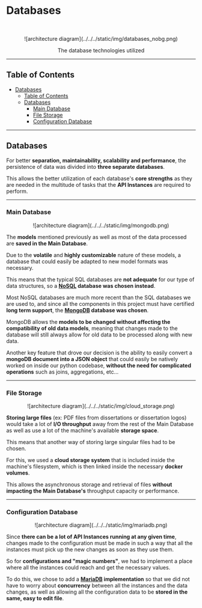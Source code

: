 # Databases
<br/>
<p align="center">
    ![architecture diagram](../../../static/img/databases_nobg.png)
</p>

<p align="center">
  The database technologies utilized
</p>

---

<!-- START doctoc generated TOC please keep comment here to allow auto update -->
<!-- DON'T EDIT THIS SECTION, INSTEAD RE-RUN doctoc TO UPDATE -->
## Table of Contents

- [Databases](#)
  - [Table of Contents](#table-of-contents)
  - [Databases](#databases-1)
    - [Main Database](#main-database)
    - [File Storage](#file-storage)
    - [Configuration Database](#configuration-database)

<!-- END doctoc generated TOC please keep comment here to allow auto update -->

---

## Databases

For better **separation, maintainability, scalability and performance**, the persistence of data was divided into **three separate databases**.

This allows the better utilization of each database's **core strengths** as they are needed in the multitude of tasks that the **API Instances** are required to perform.

---

### Main Database

  <p align="center">
      ![architecture diagram](../../../static/img/mongodb.png)
  </p>

 The **models** mentioned previously as well as most of the data processed are **saved in the Main Database**.

 Due to the **volatile** and **highly customizable** nature of these models, a database that could easily be adapted to new model formats was necessary.

 This means that the typical SQL databases are **not adequate** for our type of data structures, so a **[NoSQL](https://en.wikipedia.org/wiki/NoSQL) database was chosen instead**.

 Most NoSQL databases are much more recent than the SQL databases we are used to, and since all the components in this project must have certified **long term support**, the **[MongoDB](https://www.mongodb.com/) database was chosen**.

 MongoDB allows the **models to be changed without affecting the compatibility of old data models**, meaning that changes made to the database will still always allow for old data to be processed along with new data.

 Another key feature that drove our decision is the ability to easily convert a **mongoDB document into a JSON object** that could easily be natively worked on inside our python codebase, **without the need for complicated operations** such as joins, aggregations, etc... 

---

### File Storage 

  <p align="center">
      ![architecture diagram](../../../static/img/cloud_storage.png)
  </p>

 **Storing large files** (ex: PDF files from dissertations or dissertation logos) would take a lot of **I/O throughput** away from the rest of the Main Database as well as use a lot of the machine's available **storage space**.

 This means that another way of storing large singular files had to be chosen.

 For this, we used a **cloud storage system** that is included inside the machine's filesystem, which is then linked inside the necessary **docker volumes**.

 This allows the asynchronous storage and retrieval of files **without impacting the Main Database's** throughput capacity or performance.

---

### Configuration Database 

  <p align="center">
      ![architecture diagram](../../../static/img/mariadb.png)
  </p>

 Since **there can be a lot of API Instances running at any given time**, changes made to the configuration must be made in such a way that all the instances must pick up the new changes as soon as they use them. 

 So for **configurations and "magic numbers"**, we had to implement a place where all the instances could reach and get the necessary values.

 To do this, we chose to add a **[MariaDB](https://mariadb.org/) implementation** so that we did not have to worry about **concurrency** between all the instances and the data changes, as well as allowing all the configuration data to be **stored in the same, easy to edit file**.